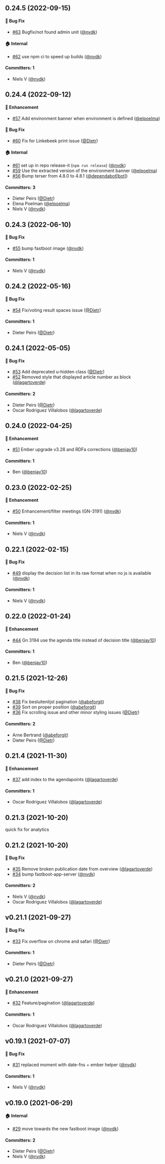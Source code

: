 

## 0.24.5 (2022-09-15)

#### :bug: Bug Fix
* [#63](https://github.com/lblod/frontend-gelinkt-notuleren-publicatie/pull/63) Bugfix/not found admin unit ([@nvdk](https://github.com/nvdk))

#### :house: Internal
* [#62](https://github.com/lblod/frontend-gelinkt-notuleren-publicatie/pull/62) use npm ci to speed up builds ([@nvdk](https://github.com/nvdk))

#### Committers: 1
- Niels V ([@nvdk](https://github.com/nvdk))


## 0.24.4 (2022-09-12)

#### :rocket: Enhancement
* [#57](https://github.com/lblod/frontend-gelinkt-notuleren-publicatie/pull/57) Add environment banner when environment is defined ([@elpoelma](https://github.com/elpoelma))

#### :bug: Bug Fix
* [#60](https://github.com/lblod/frontend-gelinkt-notuleren-publicatie/pull/60) Fix for Linkebeek print issue ([@Dietr](https://github.com/Dietr))

#### :house: Internal
* [#61](https://github.com/lblod/frontend-gelinkt-notuleren-publicatie/pull/61) set up in repo release-it (`npm run release`) ([@nvdk](https://github.com/nvdk))
* [#59](https://github.com/lblod/frontend-gelinkt-notuleren-publicatie/pull/59) Use the extracted version of the environment banner ([@elpoelma](https://github.com/elpoelma))
* [#56](https://github.com/lblod/frontend-gelinkt-notuleren-publicatie/pull/56) Bump terser from 4.8.0 to 4.8.1 ([@dependabot[bot]](https://github.com/apps/dependabot))

#### Committers: 3
- Dieter Peirs ([@Dietr](https://github.com/Dietr))
- Elena Poelman ([@elpoelma](https://github.com/elpoelma))
- Niels V ([@nvdk](https://github.com/nvdk))


## 0.24.3 (2022-06-10)

#### :bug: Bug Fix
* [#55](https://github.com/lblod/frontend-gelinkt-notuleren-publicatie/pull/55) bump fastboot image ([@nvdk](https://github.com/nvdk))

#### Committers: 1
- Niels V ([@nvdk](https://github.com/nvdk))

## 0.24.2 (2022-05-16)

#### :bug: Bug Fix
* [#54](https://github.com/lblod/frontend-gelinkt-notuleren-publicatie/pull/54) Fix/voting result spaces issue ([@Dietr](https://github.com/Dietr))

#### Committers: 1
- Dieter Peirs ([@Dietr](https://github.com/Dietr))

## 0.24.1 (2022-05-05)

#### :bug: Bug Fix
* [#53](https://github.com/lblod/frontend-gelinkt-notuleren-publicatie/pull/53) Add deprecated u-hidden class ([@Dietr](https://github.com/Dietr))
* [#52](https://github.com/lblod/frontend-gelinkt-notuleren-publicatie/pull/52) Removed style that displayed article number as block ([@lagartoverde](https://github.com/lagartoverde))

#### Committers: 2
- Dieter Peirs ([@Dietr](https://github.com/Dietr))
- Oscar Rodriguez Villalobos ([@lagartoverde](https://github.com/lagartoverde))

## 0.24.0 (2022-04-25)

#### :rocket: Enhancement
* [#51](https://github.com/lblod/frontend-gelinkt-notuleren-publicatie/pull/51) Ember upgrade v3.28 and RDFa corrections ([@benjay10](https://github.com/benjay10))

#### Committers: 1
- Ben ([@benjay10](https://github.com/benjay10))

## 0.23.0 (2022-02-25)

#### :rocket: Enhancement
* [#50](https://github.com/lblod/frontend-gelinkt-notuleren-publicatie/pull/50) Enhancement/filter meetings (GN-3191) ([@nvdk](https://github.com/nvdk))

#### Committers: 1
- Niels V ([@nvdk](https://github.com/nvdk))

## 0.22.1 (2022-02-15)

#### :bug: Bug Fix
* [#49](https://github.com/lblod/frontend-gelinkt-notuleren-publicatie/pull/49) display the decision list in its raw format when no js is available ([@nvdk](https://github.com/nvdk))

#### Committers: 1
- Niels V ([@nvdk](https://github.com/nvdk))

## 0.22.0 (2022-01-24)

#### :rocket: Enhancement
* [#44](https://github.com/lblod/frontend-gelinkt-notuleren-publicatie/pull/44) Gn 3194 use the agenda title instead of decision title ([@benjay10](https://github.com/benjay10))

#### Committers: 1
- Ben ([@benjay10](https://github.com/benjay10))

## 0.21.5 (2021-12-26)

#### :bug: Bug Fix
* [#38](https://github.com/lblod/frontend-gelinkt-notuleren-publicatie/pull/38) Fix besluitenlijst pagination ([@abeforgit](https://github.com/abeforgit))
* [#39](https://github.com/lblod/frontend-gelinkt-notuleren-publicatie/pull/39) Sort on proper position ([@abeforgit](https://github.com/abeforgit))
* [#36](https://github.com/lblod/frontend-gelinkt-notuleren-publicatie/pull/36) Fix scrolling issue and other minor styling issues ([@Dietr](https://github.com/Dietr))

#### Committers: 2
- Arne Bertrand ([@abeforgit](https://github.com/abeforgit))
- Dieter Peirs ([@Dietr](https://github.com/Dietr))

## 0.21.4 (2021-11-30)

#### :rocket: Enhancement
* [#37](https://github.com/lblod/frontend-gelinkt-notuleren-publicatie/pull/37) add index to the agendapoints ([@lagartoverde](https://github.com/lagartoverde))

#### Committers: 1
- Oscar Rodriguez Villalobos ([@lagartoverde](https://github.com/lagartoverde))

## 0.21.3 (2021-10-20)

quick fix for analytics


## 0.21.2 (2021-10-20)

#### :bug: Bug Fix
* [#35](https://github.com/lblod/frontend-gelinkt-notuleren-publicatie/pull/35) Remove broken publication date from overview ([@lagartoverde](https://github.com/lagartoverde))
* [#34](https://github.com/lblod/frontend-gelinkt-notuleren-publicatie/pull/34) bump fastboot-app-server ([@nvdk](https://github.com/nvdk))

#### Committers: 2
- Niels V ([@nvdk](https://github.com/nvdk))
- Oscar Rodriguez Villalobos ([@lagartoverde](https://github.com/lagartoverde))


## v0.21.1 (2021-09-27)

#### :bug: Bug Fix
* [#33](https://github.com/lblod/frontend-gelinkt-notuleren-publicatie/pull/33) Fix overflow on chrome and safari ([@Dietr](https://github.com/Dietr))

#### Committers: 1
- Dieter Peirs ([@Dietr](https://github.com/Dietr))


## v0.21.0 (2021-09-27)

#### :rocket: Enhancement
* [#32](https://github.com/lblod/frontend-gelinkt-notuleren-publicatie/pull/32) Feature/pagination ([@lagartoverde](https://github.com/lagartoverde))

#### Committers: 1
- Oscar Rodriguez Villalobos ([@lagartoverde](https://github.com/lagartoverde))


## v0.19.1 (2021-07-07)

#### :bug: Bug Fix
* [#31](https://github.com/lblod/frontend-gelinkt-notuleren-publicatie/pull/31) replaced moment with date-fns + ember helper ([@nvdk](https://github.com/nvdk))

#### Committers: 1
- Niels V ([@nvdk](https://github.com/nvdk))


## v0.19.0 (2021-06-29)

#### :house: Internal
* [#29](https://github.com/lblod/frontend-gelinkt-notuleren-publicatie/pull/29) move towards the new fastboot image ([@nvdk](https://github.com/nvdk))

#### Committers: 2
- Dieter Peirs ([@Dietr](https://github.com/Dietr))
- Niels V ([@nvdk](https://github.com/nvdk))

